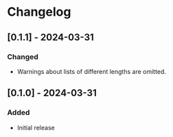 # Changelog

## [0.1.1] - 2024-03-31

### Changed
- Warnings about lists of different lengths are omitted.

## [0.1.0] - 2024-03-31

### Added
- Initial release

